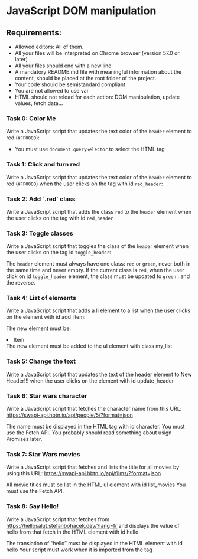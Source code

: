 # JavaScript DOM manipulation

## Requirements:
* Allowed editors: All of them.
* All your files will be interpreted on Chrome browser (version 57.0 or later)
* All your files should end with a new line
* A mandatory README.md file with meaningful information about the content, should be placed at the root folder of the project.
* Your code should be semistandard compliant
* You are not allowed to use var
* HTML should not reload for each action: DOM manipulation, update values, fetch data…

### Task 0: Color Me
Write a JavaScript script that updates the text color of the `header` element to red (`#FF0000`):
* You must use `document.querySelector` to select the HTML tag

### Task 1: Click and turn red
Write a JavaScript script that updates the text color of the `header` element to red (`#FF0000`) when the user clicks on the tag with id `red_header`:

### Task 2: Add \`.red\` class
Write a JavaScript script that adds the class `red` to the `header` element when the user clicks on the tag with id `red_header`

### Task 3: Toggle classes
Write a JavaScript script that toggles the class of the `header` element when the user clicks on the tag id `toggle_header`:

The `header` element must always have one class: `red` or `green`, never both in the same time and never empty. If the current class is `red`, when the user click on id `toggle_header` element, the class must be updated to `green` ; and the reverse.

### Task 4: List of elements
Write a JavaScript script that adds a li element to a list when the user clicks on the element with id add_item:

The new element must be: <li>Item</li> The new element must be added to the ul element with class my_list

### Task 5: Change the text
Write a JavaScript script that updates the text of the header element to New Header!!! when the user clicks on the element with id update_header

### Task 6: Star wars character
Write a JavaScript script that fetches the character name from this URL: https://swapi-api.hbtn.io/api/people/5/?format=json

The name must be displayed in the HTML tag with id character.
You must use the Fetch API.
You probably should read something about usign Promises later.

### Task 7: Star Wars movies
Write a JavaScript script that fetches and lists the title for all movies by using this URL: https://swapi-api.hbtn.io/api/films/?format=json

All movie titles must be list in the HTML ul element with id list_movies
You must use the Fetch API.

### Task 8: Say Hello!
Write a JavaScript script that fetches from https://hellosalut.stefanbohacek.dev/?lang=fr and displays the value of hello from that fetch in the HTML element with id hello.

The translation of “hello” must be displayed in the HTML element with id hello
Your script must work when it is imported from the <head> tag
